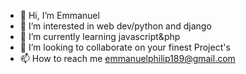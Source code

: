 - 👋 Hi, I’m Emmanuel 
- 👀 I’m interested in web dev/python and django
- 🌱 I’m currently learning javascript&php 
- 💞️ I’m looking to collaborate on your finest Project's 
- 📫 How to reach me emmanuelphilip189@gmail.com

<!---
emmyhacket/emmyhacket is a ✨ special ✨ repository because its `README.md` (this file) appears on your GitHub profile.
You can click the Preview link to take a look at your changes.
--->

